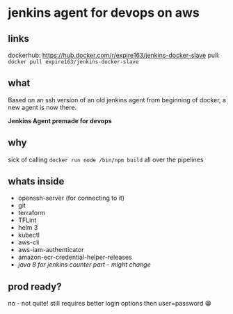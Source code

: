 # jenkins agent for devops on aws

## links

dockerhub: https://hub.docker.com/r/expire163/jenkins-docker-slave
pull: `docker pull expire163/jenkins-docker-slave`

## what

Based on an ssh version of an old jenkins agent from beginning of docker, a new agent is now there.

**Jenkins Agent premade for devops**

## why

sick of calling `docker run node /bin/npm build` all over the pipelines

## whats inside

- openssh-server (for connecting to it)
- git
- terraform
- TFLint
- helm 3
- kubectl
- aws-cli
- aws-iam-authenticator
- amazon-ecr-credential-helper-releases
- *java 8 for jenkins counter part - might change*


## prod ready?

no - not quite!
still requires better login options then user=password :grin:
